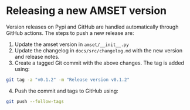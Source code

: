 # Releasing a new AMSET version

Version releases on Pypi and GitHub are handled automatically through GitHub
actions. The steps to push a new release are:
1. Update the amset version in `amset/__init__.py`
2. Update the changelog in `docs/src/changelog.md` with the new version and 
   release notes.
3. Create a tagged Git commit with the above changes. The tag is added using:
```bash
git tag -a "v0.1.2" -m "Release version v0.1.2"
```
4. Push the commit and tags to GitHub using:
```bash
git push --follow-tags
```